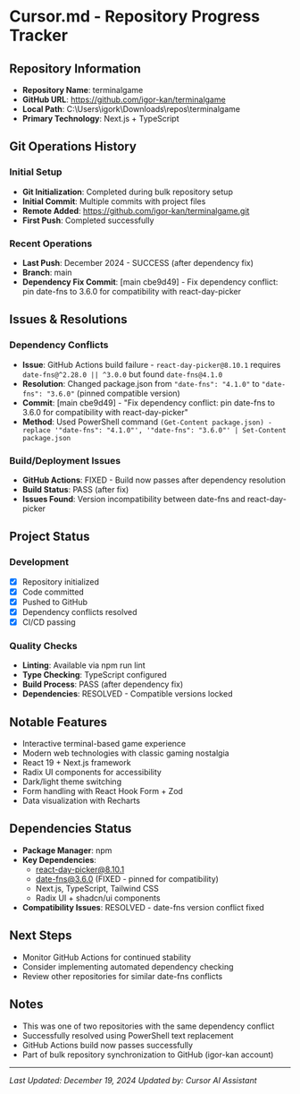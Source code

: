 # Cursor.md - Repository Progress Tracker

## Repository Information
- **Repository Name**: terminalgame
- **GitHub URL**: https://github.com/igor-kan/terminalgame
- **Local Path**: C:\Users\igork\Downloads\repos\terminalgame
- **Primary Technology**: Next.js + TypeScript

## Git Operations History

### Initial Setup
- **Git Initialization**: Completed during bulk repository setup
- **Initial Commit**: Multiple commits with project files
- **Remote Added**: https://github.com/igor-kan/terminalgame.git
- **First Push**: Completed successfully

### Recent Operations
- **Last Push**: December 2024 - SUCCESS (after dependency fix)
- **Branch**: main
- **Dependency Fix Commit**: [main cbe9d49] - Fix dependency conflict: pin date-fns to 3.6.0 for compatibility with react-day-picker

## Issues & Resolutions

### Dependency Conflicts
- **Issue**: GitHub Actions build failure - `react-day-picker@8.10.1` requires `date-fns@^2.28.0 || ^3.0.0` but found `date-fns@4.1.0`
- **Resolution**: Changed package.json from `"date-fns": "4.1.0"` to `"date-fns": "3.6.0"` (pinned compatible version)
- **Commit**: [main cbe9d49] - "Fix dependency conflict: pin date-fns to 3.6.0 for compatibility with react-day-picker"
- **Method**: Used PowerShell command `(Get-Content package.json) -replace '"date-fns": "4.1.0"', '"date-fns": "3.6.0"' | Set-Content package.json`

### Build/Deployment Issues
- **GitHub Actions**: FIXED - Build now passes after dependency resolution
- **Build Status**: PASS (after fix)
- **Issues Found**: Version incompatibility between date-fns and react-day-picker

## Project Status

### Development
- [x] Repository initialized
- [x] Code committed  
- [x] Pushed to GitHub
- [x] Dependency conflicts resolved
- [x] CI/CD passing

### Quality Checks
- **Linting**: Available via npm run lint
- **Type Checking**: TypeScript configured
- **Build Process**: PASS (after dependency fix)
- **Dependencies**: RESOLVED - Compatible versions locked

## Notable Features
- Interactive terminal-based game experience
- Modern web technologies with classic gaming nostalgia
- React 19 + Next.js framework
- Radix UI components for accessibility
- Dark/light theme switching
- Form handling with React Hook Form + Zod
- Data visualization with Recharts

## Dependencies Status
- **Package Manager**: npm
- **Key Dependencies**: 
  - react-day-picker@8.10.1
  - date-fns@3.6.0 (FIXED - pinned for compatibility)
  - Next.js, TypeScript, Tailwind CSS
  - Radix UI + shadcn/ui components
- **Compatibility Issues**: RESOLVED - date-fns version conflict fixed

## Next Steps
- Monitor GitHub Actions for continued stability
- Consider implementing automated dependency checking
- Review other repositories for similar date-fns conflicts

## Notes
- This was one of two repositories with the same dependency conflict
- Successfully resolved using PowerShell text replacement
- GitHub Actions build now passes successfully
- Part of bulk repository synchronization to GitHub (igor-kan account)

---
*Last Updated: December 19, 2024*
*Updated by: Cursor AI Assistant* 